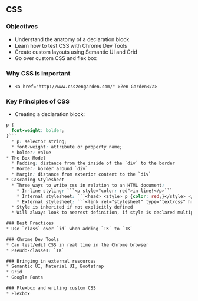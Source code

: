## CSS

### Objectives
* Understand the anatomy of a declaration block
* Learn how to test CSS with Chrome Dev Tools
* Create custom layouts using Semantic UI and Grid
* Go over custom CSS and flex box

### Why CSS is important
* ```<a href="http://www.csszengarden.com/" >Zen Garden</a>```

### Key Principles of CSS
* Creating a declaration block:
```css
p {
  font-weight: bolder;
}```
  * p: selector string;
  * font-weight: attribute or property name;
  * bolder: value
* The Box Model
  * Padding: distance from the inside of the `div` to the border
  * Border: border around `div`
  * Margin: distance from exterior content to the `div`
* Cascading Stylesheet
  * Three ways to write css in relation to an HTML document:
    * In-line styling: ```<p style="color: red">in line!</p>```
    * Internal stylesheet: ```<head> <style> p {color: red;}</style> </head>```
    * External stylesheet: ```<link rel="stylesheet" type="text/css" href="./style.css"/>```
  * Style is inherited if not explicitly defined
  * Will always look to nearest definition, if style is declared multiple times.

### Best Practices
* Use `class` over `id` when adding `TK` to `TK`

### Chrome Dev Tools
* Can test/edit CSS in real time in the Chrome browser
* Pseudo-classes: `TK`

### Bringing in external resources
* Semantic UI, Material UI, Bootstrap
* Grid
* Google Fonts

### Flexbox and writing custom CSS
* Flexbox 
